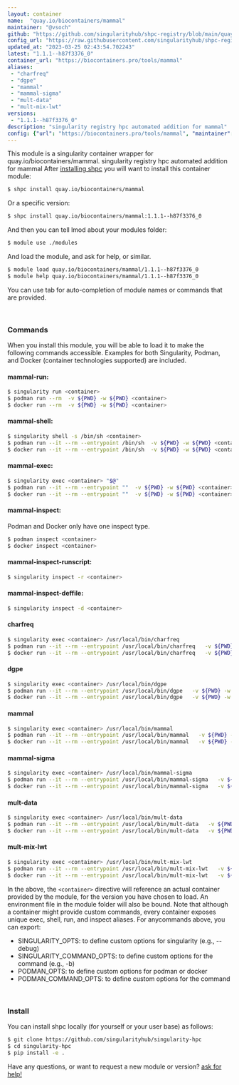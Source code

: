 ```yaml
---
layout: container
name:  "quay.io/biocontainers/mammal"
maintainer: "@vsoch"
github: "https://github.com/singularityhub/shpc-registry/blob/main/quay.io/biocontainers/mammal/container.yaml"
config_url: "https://raw.githubusercontent.com/singularityhub/shpc-registry/main/quay.io/biocontainers/mammal/container.yaml"
updated_at: "2023-03-25 02:43:54.702243"
latest: "1.1.1--h87f3376_0"
container_url: "https://biocontainers.pro/tools/mammal"
aliases:
 - "charfreq"
 - "dgpe"
 - "mammal"
 - "mammal-sigma"
 - "mult-data"
 - "mult-mix-lwt"
versions:
 - "1.1.1--h87f3376_0"
description: "singularity registry hpc automated addition for mammal"
config: {"url": "https://biocontainers.pro/tools/mammal", "maintainer": "@vsoch", "description": "singularity registry hpc automated addition for mammal", "latest": {"1.1.1--h87f3376_0": "sha256:233eb078fad2e6eb913e2e69ccda7d1cd6cabfa25259022ae44596d94712a6f6"}, "tags": {"1.1.1--h87f3376_0": "sha256:233eb078fad2e6eb913e2e69ccda7d1cd6cabfa25259022ae44596d94712a6f6"}, "docker": "quay.io/biocontainers/mammal", "aliases": {"charfreq": "/usr/local/bin/charfreq", "dgpe": "/usr/local/bin/dgpe", "mammal": "/usr/local/bin/mammal", "mammal-sigma": "/usr/local/bin/mammal-sigma", "mult-data": "/usr/local/bin/mult-data", "mult-mix-lwt": "/usr/local/bin/mult-mix-lwt"}}
---
```


This module is a singularity container wrapper for quay.io/biocontainers/mammal.
singularity registry hpc automated addition for mammal
After [installing shpc](#install) you will want to install this container module:


```bash
$ shpc install quay.io/biocontainers/mammal
```

Or a specific version:

```bash
$ shpc install quay.io/biocontainers/mammal:1.1.1--h87f3376_0
```

And then you can tell lmod about your modules folder:

```bash
$ module use ./modules
```

And load the module, and ask for help, or similar.

```bash
$ module load quay.io/biocontainers/mammal/1.1.1--h87f3376_0
$ module help quay.io/biocontainers/mammal/1.1.1--h87f3376_0
```

You can use tab for auto-completion of module names or commands that are provided.

<br>

### Commands

When you install this module, you will be able to load it to make the following commands accessible.
Examples for both Singularity, Podman, and Docker (container technologies supported) are included.

#### mammal-run:

```bash
$ singularity run <container>
$ podman run --rm  -v ${PWD} -w ${PWD} <container>
$ docker run --rm  -v ${PWD} -w ${PWD} <container>
```

#### mammal-shell:

```bash
$ singularity shell -s /bin/sh <container>
$ podman run --it --rm --entrypoint /bin/sh  -v ${PWD} -w ${PWD} <container>
$ docker run --it --rm --entrypoint /bin/sh  -v ${PWD} -w ${PWD} <container>
```

#### mammal-exec:

```bash
$ singularity exec <container> "$@"
$ podman run --it --rm --entrypoint ""  -v ${PWD} -w ${PWD} <container> "$@"
$ docker run --it --rm --entrypoint ""  -v ${PWD} -w ${PWD} <container> "$@"
```

#### mammal-inspect:

Podman and Docker only have one inspect type.

```bash
$ podman inspect <container>
$ docker inspect <container>
```

#### mammal-inspect-runscript:

```bash
$ singularity inspect -r <container>
```

#### mammal-inspect-deffile:

```bash
$ singularity inspect -d <container>
```


#### charfreq

```bash
$ singularity exec <container> /usr/local/bin/charfreq
$ podman run --it --rm --entrypoint /usr/local/bin/charfreq   -v ${PWD} -w ${PWD} <container> -c " $@"
$ docker run --it --rm --entrypoint /usr/local/bin/charfreq   -v ${PWD} -w ${PWD} <container> -c " $@"
```


#### dgpe

```bash
$ singularity exec <container> /usr/local/bin/dgpe
$ podman run --it --rm --entrypoint /usr/local/bin/dgpe   -v ${PWD} -w ${PWD} <container> -c " $@"
$ docker run --it --rm --entrypoint /usr/local/bin/dgpe   -v ${PWD} -w ${PWD} <container> -c " $@"
```


#### mammal

```bash
$ singularity exec <container> /usr/local/bin/mammal
$ podman run --it --rm --entrypoint /usr/local/bin/mammal   -v ${PWD} -w ${PWD} <container> -c " $@"
$ docker run --it --rm --entrypoint /usr/local/bin/mammal   -v ${PWD} -w ${PWD} <container> -c " $@"
```


#### mammal-sigma

```bash
$ singularity exec <container> /usr/local/bin/mammal-sigma
$ podman run --it --rm --entrypoint /usr/local/bin/mammal-sigma   -v ${PWD} -w ${PWD} <container> -c " $@"
$ docker run --it --rm --entrypoint /usr/local/bin/mammal-sigma   -v ${PWD} -w ${PWD} <container> -c " $@"
```


#### mult-data

```bash
$ singularity exec <container> /usr/local/bin/mult-data
$ podman run --it --rm --entrypoint /usr/local/bin/mult-data   -v ${PWD} -w ${PWD} <container> -c " $@"
$ docker run --it --rm --entrypoint /usr/local/bin/mult-data   -v ${PWD} -w ${PWD} <container> -c " $@"
```


#### mult-mix-lwt

```bash
$ singularity exec <container> /usr/local/bin/mult-mix-lwt
$ podman run --it --rm --entrypoint /usr/local/bin/mult-mix-lwt   -v ${PWD} -w ${PWD} <container> -c " $@"
$ docker run --it --rm --entrypoint /usr/local/bin/mult-mix-lwt   -v ${PWD} -w ${PWD} <container> -c " $@"
```



In the above, the `<container>` directive will reference an actual container provided
by the module, for the version you have chosen to load. An environment file in the
module folder will also be bound. Note that although a container
might provide custom commands, every container exposes unique exec, shell, run, and
inspect aliases. For anycommands above, you can export:

 - SINGULARITY_OPTS: to define custom options for singularity (e.g., --debug)
 - SINGULARITY_COMMAND_OPTS: to define custom options for the command (e.g., -b)
 - PODMAN_OPTS: to define custom options for podman or docker
 - PODMAN_COMMAND_OPTS: to define custom options for the command

<br>

### Install

You can install shpc locally (for yourself or your user base) as follows:

```bash
$ git clone https://github.com/singularityhub/singularity-hpc
$ cd singularity-hpc
$ pip install -e .
```

Have any questions, or want to request a new module or version? [ask for help!](https://github.com/singularityhub/singularity-hpc/issues)